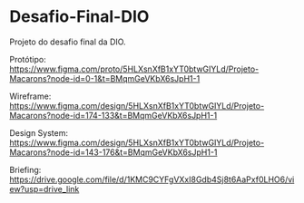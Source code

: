 # Desafio-Final-DIO
Projeto do desafio final da DIO.

Protótipo: https://www.figma.com/proto/5HLXsnXfB1xYT0btwGIYLd/Projeto-Macarons?node-id=0-1&t=BMqmGeVKbX6sJpH1-1


Wireframe: https://www.figma.com/design/5HLXsnXfB1xYT0btwGIYLd/Projeto-Macarons?node-id=174-133&t=BMqmGeVKbX6sJpH1-1


Design System: https://www.figma.com/design/5HLXsnXfB1xYT0btwGIYLd/Projeto-Macarons?node-id=143-176&t=BMqmGeVKbX6sJpH1-1


Briefing: https://drive.google.com/file/d/1KMC9CYFgVXxI8Gdb4Sj8t6AaPxf0LHO6/view?usp=drive_link
